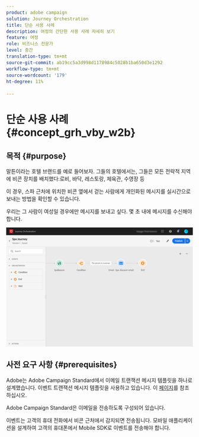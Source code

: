 ```yaml
---
product: adobe campaign
solution: Journey Orchestration
title: 단순 사용 사례
description: 여정의 간단한 사용 사례 자세히 보기
feature: 여정
role: 비즈니스 전문가
level: 중간
translation-type: tm+mt
source-git-commit: ab19cc5a3d998d1178984c5028b1ba650d3e1292
workflow-type: tm+mt
source-wordcount: '179'
ht-degree: 11%

---
```



# 단순 사용 사례{#concept_grh_vby_w2b}

## 목적 {#purpose}

말튼이라는 호텔 브랜드를 예로 들어보자. 그들의 호텔에서는, 그들은 모든 전략적 지역에 비콘 장치를 배치했다:로비, 바닥, 레스토랑, 체육관, 수영장 등

이 경우, 스파 근처에 위치한 비콘 옆에서 걷는 사람에게 개인화된 메시지를 실시간으로 보내는 방법을 확인할 수 있습니다.

우리는 그 사람이 여성일 경우에만 메시지를 보내고 싶다. 몇 초 내에 메시지를 수신해야 합니다.

![](../assets/journeyuc1_16.png)

## 사전 요구 사항 {#prerequisites}

Adobe는 Adobe Campaign Standard에서 이메일 트랜잭션 메시지 템플릿을 하나로 설계했습니다. 이벤트 트랜잭션 메시지 템플릿을 사용하고 있습니다. 이 [페이지](https://docs.adobe.com/content/help/ko-KR/campaign-standard/using/communication-channels/transactional-messaging/about-transactional-messaging.html)를 참조하십시오.

Adobe Campaign Standard은 이메일을 전송하도록 구성되어 있습니다.

이벤트는 고객의 휴대 전화에서 비콘 근처에서 감지되면 전송됩니다. 모바일 애플리케이션을 설계하여 고객의 휴대폰에서 Mobile SDK로 이벤트를 전송해야 합니다.